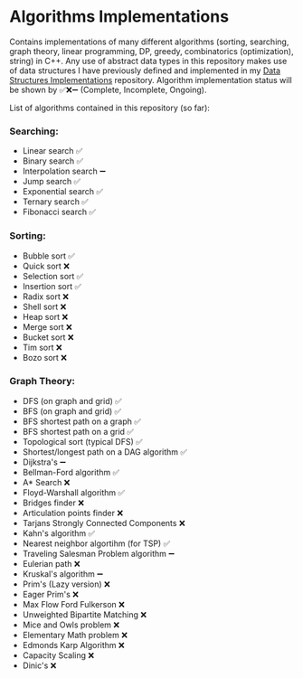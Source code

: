 # Algorithms Implementations
Contains implementations of many different algorithms (sorting, searching, graph theory, linear programming, DP, greedy, combinatorics (optimization), string) in C++.
Any use of abstract data types in this repository makes use of data structures I have previously defined and implemented in my [Data Structures Implementations](https://github.com/AtinChing/Data-Structures-Implementations) repository.
Algorithm implementation status will be shown by ✅❌➖ (Complete, Incomplete, Ongoing).

List of algorithms contained in this repository (so far):
### Searching:
- Linear search ✅
- Binary search ✅
- Interpolation search ➖
- Jump search ✅
- Exponential search ✅
- Ternary search ✅
- Fibonacci search ✅
### Sorting:
- Bubble sort ✅
- Quick sort ❌
- Selection sort ✅
- Insertion sort ✅
- Radix sort ❌
- Shell sort ❌
- Heap sort ❌
- Merge sort ❌
- Bucket sort ❌
- Tim sort ❌
- Bozo sort ❌
### Graph Theory:
- DFS (on graph and grid) ✅
- BFS (on graph and grid) ✅
- BFS shortest path on a graph ✅
- BFS shortest path on a grid ✅
- Topological sort (typical DFS) ✅
- Shortest/longest path on a DAG algorithm ✅
- Dijkstra's ➖
- Bellman-Ford algorithm ✅
- A* Search ❌
- Floyd-Warshall algorithm ✅
- Bridges finder ❌
- Articulation points finder ❌
- Tarjans Strongly Connected Components ❌
- Kahn's algorithm ✅
- Nearest neighbor algortihm (for TSP) ✅
- Traveling Salesman Problem algorithm ➖
- Eulerian path ❌
- Kruskal's algorithm ➖
- Prim's (Lazy version) ❌ 
- Eager Prim's ❌
- Max Flow Ford Fulkerson ❌
- Unweighted Bipartite Matching ❌
- Mice and Owls problem ❌
- Elementary Math problem ❌
- Edmonds Karp Algorithm ❌
- Capacity Scaling ❌
- Dinic's ❌
